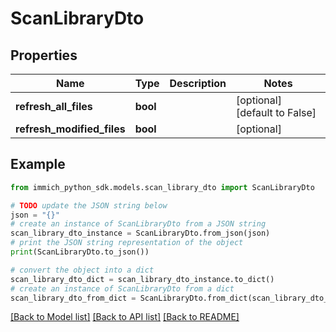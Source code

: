 # ScanLibraryDto


## Properties

Name | Type | Description | Notes
------------ | ------------- | ------------- | -------------
**refresh_all_files** | **bool** |  | [optional] [default to False]
**refresh_modified_files** | **bool** |  | [optional] 

## Example

```python
from immich_python_sdk.models.scan_library_dto import ScanLibraryDto

# TODO update the JSON string below
json = "{}"
# create an instance of ScanLibraryDto from a JSON string
scan_library_dto_instance = ScanLibraryDto.from_json(json)
# print the JSON string representation of the object
print(ScanLibraryDto.to_json())

# convert the object into a dict
scan_library_dto_dict = scan_library_dto_instance.to_dict()
# create an instance of ScanLibraryDto from a dict
scan_library_dto_from_dict = ScanLibraryDto.from_dict(scan_library_dto_dict)
```
[[Back to Model list]](../README.md#documentation-for-models) [[Back to API list]](../README.md#documentation-for-api-endpoints) [[Back to README]](../README.md)


